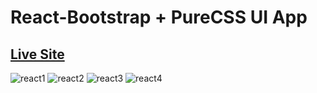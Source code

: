 # React-Bootstrap + PureCSS UI App

<a  href = " "><h2>Live Site</h2></a>



![react1](https://user-images.githubusercontent.com/92920442/189295628-9846f03a-ddb4-4230-b224-618f9d285584.PNG)
![react2](https://user-images.githubusercontent.com/92920442/189295678-990d2150-fa02-48cb-a8af-d7ea070a0a1b.PNG)
![react3](https://user-images.githubusercontent.com/92920442/189295709-164c2ce0-235c-4ac2-b964-28b0528fff4c.PNG)
![react4](https://user-images.githubusercontent.com/92920442/189295725-7bf59036-8e4d-46ad-a1e6-c3c8ef97531a.PNG)


